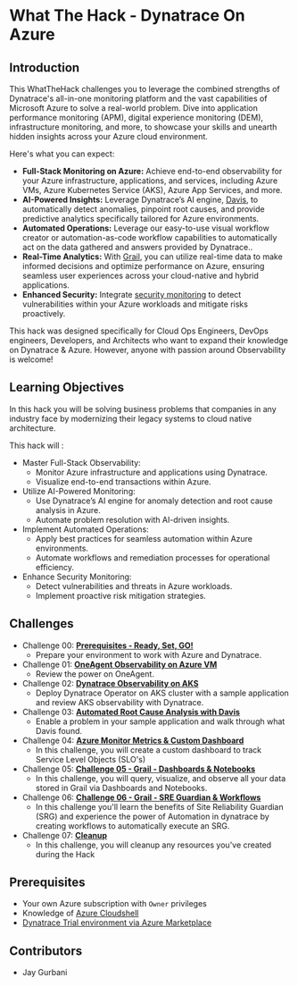 # What The Hack - Dynatrace On Azure

## Introduction

This WhatTheHack challenges you to leverage the combined strengths of Dynatrace's all-in-one monitoring platform and the vast capabilities of Microsoft Azure to solve a real-world problem. Dive into application performance monitoring (APM), digital experience monitoring (DEM), infrastructure monitoring, and more, to showcase your skills and unearth hidden insights across your Azure cloud environment.

Here's what you can expect:

* **Full-Stack Monitoring on Azure:** Achieve end-to-end observability for your Azure infrastructure, applications, and services, including Azure VMs, Azure Kubernetes Service (AKS), Azure App Services, and more.
* **AI-Powered Insights:** Leverage Dynatrace’s AI engine, [Davis](https://www.dynatrace.com/platform/artificial-intelligence/), to automatically detect anomalies, pinpoint root causes, and provide predictive analytics specifically tailored for Azure environments.
* **Automated Operations:** Leverage our easy-to-use visual workflow creator or automation-as-code workflow capabilities to automatically act on the data gathered and answers provided by Dynatrace..
* **Real-Time Analytics:** With [Grail](https://www.dynatrace.com/platform/grail/), you can utilize real-time data to make informed decisions and optimize performance on Azure, ensuring seamless user experiences across your cloud-native and hybrid applications.
* **Enhanced Security:** Integrate [security monitoring](https://www.dynatrace.com/platform/security-protection/) to detect vulnerabilities within your Azure workloads and mitigate risks proactively.

This hack was designed specifically for Cloud Ops Engineers, DevOps engineers, Developers, and Architects who want to expand their knowledge on Dynatrace & Azure.  However, anyone with passion around Observability is welcome!


## Learning Objectives

In this hack you will be solving business problems that companies in any industry face by modernizing their legacy systems to cloud native architecture.  

This hack will :

* Master Full-Stack Observability: 
	* Monitor Azure infrastructure and applications using Dynatrace.
	* Visualize end-to-end transactions within Azure.
* Utilize AI-Powered Monitoring: 
	* Use Dynatrace’s AI engine for anomaly detection and root cause analysis in Azure. 
	* Automate problem resolution with AI-driven insights.
* Implement Automated Operations:
	* Apply best practices for seamless automation within Azure environments.
	* Automate workflows and remediation processes for operational efficiency.
* Enhance Security Monitoring:
	* Detect vulnerabilities and threats in Azure workloads.
	* Implement proactive risk mitigation strategies.

## Challenges

- Challenge 00: **[Prerequisites - Ready, Set, GO!](Student/Challenge-00.md)**
	 - Prepare your environment to work with Azure and Dynatrace.
- Challenge 01: **[OneAgent Observability on Azure VM](Student/Challenge-01.md)**
	 - Review the power on OneAgent.
- Challenge 02: **[Dynatrace Observability on AKS](Student/Challenge-02.md)**
	 - Deploy Dynatrace Operator on AKS cluster with a sample application and review AKS observability with Dynatrace.
- Challenge 03: **[Automated Root Cause Analysis with Davis](Student/Challenge-03.md)**
 	- Enable a problem in your sample application and walk through what Davis found.
- Challenge 04: **[Azure Monitor Metrics & Custom Dashboard](Student/Challenge-04.md)**
	 - In this challenge, you will create a custom dashboard to track Service Level Objects (SLO's)
- Challenge 05: **[Challenge 05 - Grail - Dashboards & Notebooks](Student/Challenge-05.md)**
	* In this challenge, you will query, visualize, and observe all your data stored in Grail via Dashboards and Notebooks.
- Challenge 06: **[Challenge 06 - Grail - SRE Guardian & Workflows](Student/Challenge-06.md)**
	* In this challenge you'll learn the benefits of Site  Reliability Guardian (SRG) and experience the power of Automation in dynatrace by creating workflows to automatically execute an SRG.
- Challenge 07: **[Cleanup](Student/Challenge-07.md)**
	 - In this challenge, you will cleanup any resources you've created during the Hack

## Prerequisites

- Your own Azure subscription with ``Owner`` privileges
- Knowledge of [Azure Cloudshell](../../000-HowToHack/WTH-Common-Prerequisites.md#azure-cloud-shell)
- [Dynatrace Trial environment via Azure Marketplace](https://azuremarketplace.microsoft.com/en-US/marketplace/apps/dynatrace.dynatrace_portal_integration?tab=Overview)


## Contributors

- Jay Gurbani

